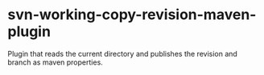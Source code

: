 # svn-working-copy-revision-maven-plugin
Plugin that reads the current directory and publishes the revision and branch as maven properties.

